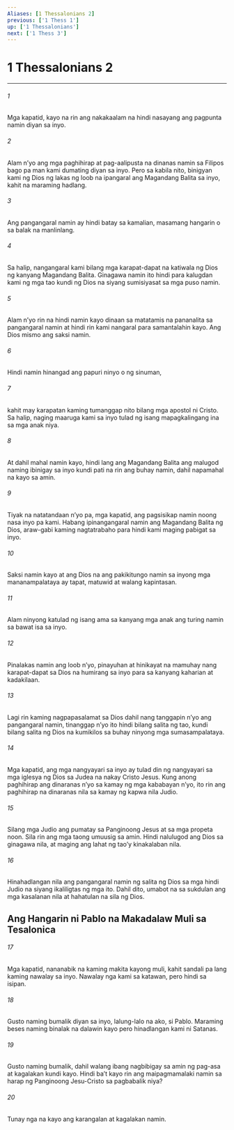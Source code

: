 ```yaml
---
Aliases: [1 Thessalonians 2]
previous: ['1 Thess 1']
up: ['1 Thessalonians']
next: ['1 Thess 3']
---
```

# 1 Thessalonians 2

***






















###### 1 










Mga kapatid, kayo na rin ang nakakaalam na hindi nasayang ang pagpunta namin diyan sa inyo. 





















###### 2 










Alam nʼyo ang mga paghihirap at pag-aalipusta na dinanas namin sa Filipos bago pa man kami dumating diyan sa inyo. Pero sa kabila nito, binigyan kami ng Dios ng lakas ng loob na ipangaral ang Magandang Balita sa inyo, kahit na maraming hadlang. 





















###### 3 










Ang pangangaral namin ay hindi batay sa kamalian, masamang hangarin o sa balak na manlinlang. 





















###### 4 










Sa halip, nangangaral kami bilang mga karapat-dapat na katiwala ng Dios ng kanyang Magandang Balita. Ginagawa namin ito hindi para kalugdan kami ng mga tao kundi ng Dios na siyang sumisiyasat sa mga puso namin. 





















###### 5 










Alam nʼyo rin na hindi namin kayo dinaan sa matatamis na pananalita sa pangangaral namin at hindi rin kami nangaral para samantalahin kayo. Ang Dios mismo ang saksi namin. 





















###### 6 










Hindi namin hinangad ang papuri ninyo o ng sinuman, 





















###### 7 










kahit may karapatan kaming tumanggap nito bilang mga apostol ni Cristo. Sa halip, naging maaruga kami sa inyo tulad ng isang mapagkalingang ina sa mga anak niya. 





















###### 8 










At dahil mahal namin kayo, hindi lang ang Magandang Balita ang malugod naming ibinigay sa inyo kundi pati na rin ang buhay namin, dahil napamahal na kayo sa amin. 





















###### 9 










Tiyak na natatandaan nʼyo pa, mga kapatid, ang pagsisikap namin noong nasa inyo pa kami. Habang ipinangangaral namin ang Magandang Balita ng Dios, araw-gabi kaming nagtatrabaho para hindi kami maging pabigat sa inyo. 





















###### 10 










Saksi namin kayo at ang Dios na ang pakikitungo namin sa inyong mga mananampalataya ay tapat, matuwid at walang kapintasan. 





















###### 11 










Alam ninyong katulad ng isang ama sa kanyang mga anak ang turing namin sa bawat isa sa inyo. 





















###### 12 










Pinalakas namin ang loob nʼyo, pinayuhan at hinikayat na mamuhay nang karapat-dapat sa Dios na humirang sa inyo para sa kanyang kaharian at kadakilaan. 





















###### 13 










Lagi rin kaming nagpapasalamat sa Dios dahil nang tanggapin nʼyo ang pangangaral namin, tinanggap nʼyo ito hindi bilang salita ng tao, kundi bilang salita ng Dios na kumikilos sa buhay ninyong mga sumasampalataya. 





















###### 14 










Mga kapatid, ang mga nangyayari sa inyo ay tulad din ng nangyayari sa mga iglesya ng Dios sa Judea na nakay Cristo Jesus. Kung anong paghihirap ang dinaranas nʼyo sa kamay ng mga kababayan nʼyo, ito rin ang paghihirap na dinaranas nila sa kamay ng kapwa nila Judio. 





















###### 15 










Silang mga Judio ang pumatay sa Panginoong Jesus at sa mga propeta noon. Sila rin ang mga taong umuusig sa amin. Hindi nalulugod ang Dios sa ginagawa nila, at maging ang lahat ng taoʼy kinakalaban nila. 





















###### 16 










Hinahadlangan nila ang pangangaral namin ng salita ng Dios sa mga hindi Judio na siyang ikaliligtas ng mga ito. Dahil dito, umabot na sa sukdulan ang mga kasalanan nila at hahatulan na sila ng Dios.

## Ang Hangarin ni Pablo na Makadalaw Muli sa Tesalonica 





















###### 17 










Mga kapatid, nananabik na kaming makita kayong muli, kahit sandali pa lang kaming nawalay sa inyo. Nawalay nga kami sa katawan, pero hindi sa isipan. 





















###### 18 










Gusto naming bumalik diyan sa inyo, lalung-lalo na ako, si Pablo. Maraming beses naming binalak na dalawin kayo pero hinadlangan kami ni Satanas. 





















###### 19 










Gusto naming bumalik, dahil walang ibang nagbibigay sa amin ng pag-asa at kagalakan kundi kayo. Hindi baʼt kayo rin ang maipagmamalaki namin sa harap ng Panginoong Jesu-Cristo sa pagbabalik niya? 





















###### 20 










Tunay nga na kayo ang karangalan at kagalakan namin.
